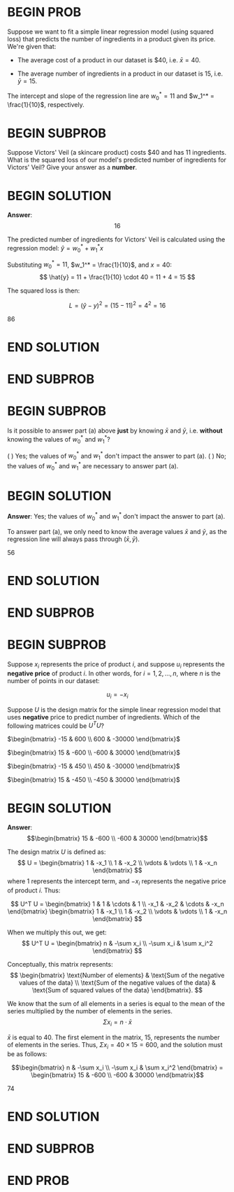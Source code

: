 # BEGIN PROB

Suppose we want to fit a simple linear regression model (using squared
loss) that predicts the number of ingredients in a product given its
price. We're given that:

-   The average cost of a product in our dataset is \$40, i.e.
    $\bar x = 40$.

-   The average number of ingredients in a product in our dataset is 15,
    i.e. $\bar y = 15$.

The intercept and slope of the regression line are $w_0^* = 11$ and
$w_1^* = \frac{1}{10}$, respectively.

# BEGIN SUBPROB

Suppose Victors' Veil (a skincare product) costs \$40 and has 11
ingredients. What is the squared loss of our model's predicted number of
ingredients for Victors' Veil? Give your answer as a **number**.

# BEGIN SOLUTION
**Answer**: $$16$$

The predicted number of ingredients for Victors' Veil is calculated using the regression model: $\hat{y} = w_0^* + w_1^* x$

Substituting $w_0^* = 11$, $w_1^* = \frac{1}{10}$, and $x = 40$: 
$$
\hat{y} = 11 + \frac{1}{10} \cdot 40 = 11 + 4 = 15
$$

The squared loss is then:

$$ 
L = (\hat{y} - y)^2 = (15 - 11)^2 = 4^2 = 16
$$

<average>86</average>

# END SOLUTION

# END SUBPROB

# BEGIN SUBPROB

Is it possible to answer part (a) above **just** by knowing $\bar x$ and
$\bar y$, i.e. **without** knowing the values of $w_0^*$ and $w_1^*$?

( ) Yes; the values of $w_0^*$ and $w_1^*$ don't impact the answer to
part (a).
( ) No; the values of $w_0^*$ and $w_1^*$ are necessary to answer part
(a).

# BEGIN SOLUTION
**Answer**: Yes; the values of $w_0^*$ and $w_1^*$ don't impact the answer to part (a).

To answer part (a), we only need to know the average values $\bar{x}$ and $\bar{y}$, as the regression line will always pass through $(\bar{x}, \bar{y})$. 

<average>56</average>

# END SOLUTION

# END SUBPROB

# BEGIN SUBPROB

Suppose $x_i$ represents the price of product $i$, and suppose $u_i$
represents the **negative price** of product $i$. In other words, for
$i = 1, 2, ..., n$, where $n$ is the number of points in our dataset:

$$u_i = - x_i$$

Suppose $U$ is the design matrix for the simple linear regression model
that uses **negative** price to predict number of ingredients. Which of
the following matrices could be $U^TU$?

$\begin{bmatrix} -15 & 600 \\ 600 & -30000 \end{bmatrix}$

$\begin{bmatrix} 15 & -600 \\ -600 & 30000 \end{bmatrix}$

$\begin{bmatrix} -15 & 450 \\ 450 & -30000 \end{bmatrix}$

$\begin{bmatrix} 15 & -450 \\ -450 & 30000 \end{bmatrix}$


# BEGIN SOLUTION

**Answer**: $$\begin{bmatrix} 15 & -600 \\ -600 & 30000 \end{bmatrix}$$

The design matrix $U$ is defined as:
$$
U =
\begin{bmatrix}
1 & -x_1 \\
1 & -x_2 \\
\vdots & \vdots \\
1 & -x_n
\end{bmatrix}
$$
where 1 represents the intercept term, and $-x_i$ represents the negative price of product $i$. Thus:

$$
U^T U =
\begin{bmatrix}
1 & 1 & \cdots & 1 \\
-x_1 & -x_2 & \cdots & -x_n
\end{bmatrix}
\begin{bmatrix}
1 & -x_1 \\
1 & -x_2 \\
\vdots & \vdots \\
1 & -x_n
\end{bmatrix}
$$

When we multiply this out, we get: 
$$
U^T U =
\begin{bmatrix}
n & -\sum x_i \\
-\sum x_i & \sum x_i^2
\end{bmatrix}
$$

Conceptually, this matrix represents:
$$
\begin{bmatrix}
\text{Number of elements} & \text{Sum of the negative values of the data} \\
\text{Sum of the negative values of the data} & \text{Sum of squared values of the data}
\end{bmatrix}.
$$

We know that the sum of all elements in a series is equal to the mean of the series multiplied by the number of elements in the series.
$$
\Sigma x_i = n \cdot \bar{x}
$$

$\bar{x}$ is equal to $40$. The first element in the matrix, $15$, represents the number of elements in the series. Thus, $\Sigma x_i = 40 \times 15 = 600$, and the solution must be as follows: 

$$\begin{bmatrix}
n & -\sum x_i \\
-\sum x_i & \sum x_i^2
\end{bmatrix} = 
\begin{bmatrix} 15 & -600 \\ -600 & 30000 \end{bmatrix}$$

<average>74</average>

# END SOLUTION

# END SUBPROB

# END PROB